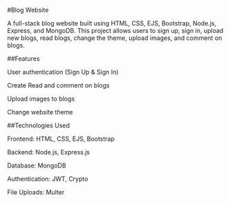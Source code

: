 #Blog Website

A full-stack blog website built using HTML, CSS, EJS, Bootstrap, Node.js, Express, and MongoDB. This project allows users to sign up, sign in, upload new blogs, read blogs, change the theme, upload images, and comment on blogs.

##Features

User authentication (Sign Up & Sign In)

Create Read and comment on blogs

Upload images to blogs

Change website theme

##Technologies Used

Frontend: HTML, CSS, EJS, Bootstrap

Backend: Node.js, Express.js

Database: MongoDB

Authentication: JWT, Crypto

File Uploads: Multer
